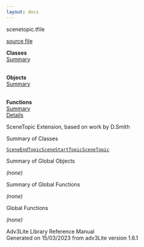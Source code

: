 ```yaml
---
layout: docs
---
```

<span class="title">scenetopic.t</span><span class="type">file</span>

[source file](../source/scenetopic.t.html)

**Classes**  
[Summary](#_ClassSummary_)  
 

**Objects**  
[Summary](#_ObjectSummary_)  
 

**Functions**  
[Summary](#_FunctionSummary_)  
[Details](#_Functions_)



SceneTopic Extension, based on work by D.Smith



<span id="_ClassSummary_"></span>



<span class="hdln">Summary of Classes</span>  



[`SceneEndTopic`](../object/SceneEndTopic.html)[`SceneStartTopic`](../object/SceneStartTopic.html)[`SceneTopic`](../object/SceneTopic.html)
<span id="_ObjectSummary_"></span>



<span class="hdln">Summary of Global Objects</span>  



*(none)* <span id="FunctionSummary_"></span>



<span class="hdln">Summary of Global Functions</span>  



*(none)* <span id="_Functions_"></span>



<span class="hdln">Global Functions</span>  



*(none)*



Adv3Lite Library Reference Manual  
Generated on 15/03/2023 from adv3Lite version 1.6.1



